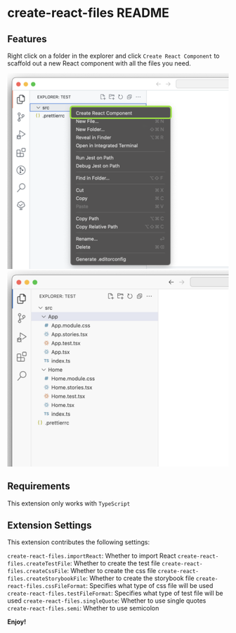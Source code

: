 # create-react-files README

## Features

Right click on a folder in the explorer and click `Create React Component` to scaffold out a new React component with all the files you need.

![Add react component from explore](https://github.com/xxy-mm/create-react-files/blob/main/Frame%201.png)
![Component files added](https://github.com/xxy-mm/create-react-files/blob/main/Frame%202.png)

## Requirements

This extension only works with `TypeScript`

## Extension Settings

This extension contributes the following settings:

`create-react-files.importReact`: Whether to import React
`create-react-files.createTestFile`: Whether to create the test file
`create-react-files.createCssFile`: Whether to create the css file
`create-react-files.createStorybookFile`: Whether to create the storybook file
`create-react-files.cssFileFormat`: Specifies what type of css file will be used
`create-react-files.testFileFormat`: Specifies what type of test file will be used
`create-react-files.singleQuote`: Whether to use single quotes
`create-react-files.semi`: Whether to use semicolon

<!-- ## Known Issues -->

<!-- ## Release Notes -->

**Enjoy!**
